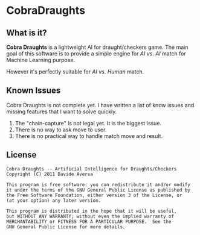 # CobraDraughts

## What is it?

**Cobra Draughts** is a lightweight AI for draught/checkers game. The main goal
of this software is to provide a simple engine for *AI vs. AI* match for Machine
Learning purpose.

However it's perfectly suitable for *AI vs. Human* match.

## Known Issues

Cobra Draughts is not complete yet. I have written a list of know issues and 
missing features that I want to solve quickly.

1. The "chain-capture" is not legal yet. It is the biggest issue.
2. There is no way to ask move to user.
3. There is no practical way to handle match move and result. 

## License

	Cobra Draughts -- Artificial Intelligence for Draughts/Checkers
    Copyright (C) 2011 Davide Aversa

    This program is free software: you can redistribute it and/or modify
    it under the terms of the GNU General Public License as published by
    the Free Software Foundation, either version 3 of the License, or
    (at your option) any later version.

    This program is distributed in the hope that it will be useful,
    but WITHOUT ANY WARRANTY; without even the implied warranty of
    MERCHANTABILITY or FITNESS FOR A PARTICULAR PURPOSE.  See the
    GNU General Public License for more details.
